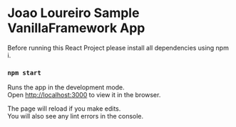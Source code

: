 # Joao Loureiro Sample VanillaFramework App

Before running this React Project please install all dependencies using npm i.

### `npm start`

Runs the app in the development mode.\
Open [http://localhost:3000](http://localhost:3000) to view it in the browser.

The page will reload if you make edits.\
You will also see any lint errors in the console.

